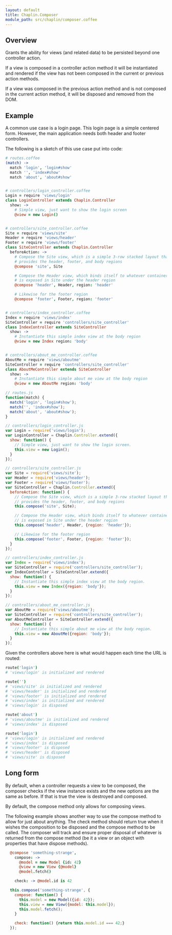 ```yaml
---
layout: default
title: Chaplin.Composer
module_path: src/chaplin/composer.coffee
---
```


## Overview

Grants the ability for views (and related data) to be persisted beyond one controller action.

If a view is composed in a controller action method it will be instantiated and rendered if the view has not been composed in the current or previous action methods.

If a view was composed in the previous action method and is not composed in the current action method, it will be disposed and removed from the DOM.

## Example

A common use case is a login page. This login page is a simple centered form.  However, the main application needs both header and footer controllers.

The following is a sketch of this use case put into code:

```coffeescript
# routes.coffee
(match) ->
  match 'login', 'login#show'
  match '', 'index#show'
  match 'about', 'about#show'


# controllers/login_controller.coffee
Login = require 'views/login'
class LoginController extends Chaplin.Controller
  show: ->
    # Simple view, just want to show the login screen
    @view = new Login()


# controllers/site_controller.coffee
Site = require 'views/site'
Header = require 'views/header'
Footer = require 'views/footer'
class SiteController extends Chaplin.Controller
  beforeAction: ->
    # Compose the Site view, which is a simple 3-row stacked layout that
    # provides the header, footer, and body regions
    @compose 'site', Site

    # Compose the Header view, which binds itself to whatever container
    # is exposed in Site under the header region
    @compose 'header', Header, region: 'header'

    # Likewise for the footer region
    @compose 'footer', Footer, region: 'footer'


# controllers/index_controller.coffee
Index = require 'views/index'
SiteController = require 'controllers/site_controller'
class IndexController extends SiteController
  show: ->
    # Instantiate this simple index view at the body region
    @view = new Index region: 'body'


# controllers/about_me_controller.coffee
AboutMe = require 'views/aboutme'
SiteController = require 'controllers/site_controller'
class AboutMeController extends SiteController
  show: ->
    # Instantiate this simple about me view at the body region
    @view = new AboutMe region: 'body'
```

```javascript
// routes.js
function(match) {
  match('login', 'login#show');
  match('', 'index#show');
  match('about', 'about#show');
}

// controllers/login_controller.js
var Login = require('views/login');
var LoginController = Chaplin.Controller.extend({
  show: function() {
    // Simple view, just want to show the login screen.
    this.view = new Login();
  }
});

// controllers/site_controller.js
var Site = require('views/site');
var Header = require('views/header');
var Footer = require('views/footer');
var SiteController = Chaplin.Controller.extend({
  beforeAction: function() {
    // Compose the Site view, which is a simple 3-row stacked layout that
    // provides the header, footer, and body regions
    this.compose('site', Site);

    // Compose the Header view, which binds itself to whatever container
    // is exposed in Site under the header region
    this.compose('header', Header, {region: 'header'});

    // Likewise for the footer region
    this.compose('footer', Footer, {region: 'footer'});
  }
});

// controllers/index_controller.js
var Index = require('views/index');
var SiteController = require('controllers/site_controller');
var IndexController = SiteController.extend({
  show: function() {
    // Instantiate this simple index view at the body region.
    this.view = new Index({region: 'body'});
  }
});

// controllers/about_me_controller.js
var AboutMe = require('views/aboutme');
var SiteController = require('controllers/site_controller');
var AboutMeController = SiteController.extend({
  show: function() {
    // Instantiate this simple about me view at the body region.
    this.view = new AboutMe({region: 'body'});
  }
});
```

Given the controllers above here is what would happen each time the URL is routed:

```coffeescript
route('login')
# 'views/login' is initialized and rendered

route('')
# 'views/site' is initialized and rendered
# 'views/header' is initialized and rendered
# 'views/footer' is initialized and rendered
# 'views/index' is initialized and rendered
# 'views/login' is disposed

route('about')
# 'views/aboutme' is initialized and rendered
# 'views/index' is disposed

route('login')
# 'views/login' is initialized and rendered
# 'views/index' is disposed
# 'views/footer' is disposed
# 'views/header' is disposed
# 'views/site' is disposed
```


## Long form

By default, when a controller requests a view to be composed, the composer checks if the view instance exists and the new options are the same as before. If that is true the view is destroyed and composed.

By default, the compose method only allows for composing views.

The following example shows another way to use the compose method to allow for just about anything. The check method should return true when it wishes the composition to be disposed and the compose method to be called. The composer will track and ensure proper disposal of whatever is returned from the compose method (be it a view or an object with properties that have dispose methods).

```coffeescript
  @compose 'something-strange',
    compose: ->
      @model = new Model {id: 42}
      @view = new View {@model}
      @model.fetch()

    check: -> @model.id is 42
```

```javascript
  this.compose('something-strange', {
    compose: function() {
      this.model = new Model({id: 42});
      this.view = new View({model: this.model});
      this.model.fetch();
    }

    check: function() {return this.model.id === 42;}
  });
```
